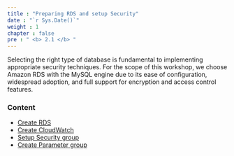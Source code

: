 ```yaml
---
title : "Preparing RDS and setup Security"
date : "`r Sys.Date()`"
weight : 1
chapter : false
pre : " <b> 2.1 </b> "
---
```


Selecting the right type of database is fundamental to implementing appropriate security techniques. For the scope of this workshop, we choose Amazon RDS with the MySQL engine due to its ease of configuration, widespread adoption, and full support for encryption and access control features.


### Content
  - [Create RDS](2.1.1-createdatabase/)
  - [Create CloudWatch](2.1.2-createcloudwatch/)
  - [Setup Security group](2.1.3-settingsecurity/)
  - [Create Parameter group](2.1.4-createpargroup/)
